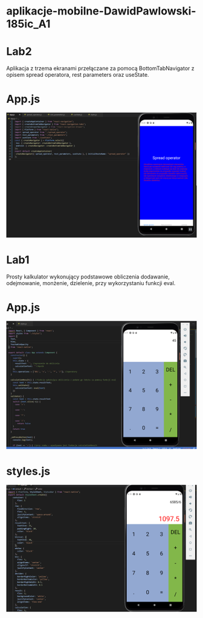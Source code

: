 # aplikacje-mobilne-DawidPawlowski-185ic_A1

# Lab2
Aplikacja z trzema ekranami przełączane za pomocą BottomTabNavigator z opisem spread operatora, rest parameters oraz useState.

# App.js
![alt text](https://github.com/DawidPawlowski123/aplikacje-mobilne-DawidPawlowski-185ic_A1/blob/master/Lab2Navi/1.png)

# Lab1
Prosty kalkulator wykonujący podstawowe obliczenia dodawanie, odejmowanie, monżenie, dzielenie, przy wykorzystaniu funkcji eval.

# App.js
![alt text](https://github.com/DawidPawlowski123/aplikacje-mobilne-DawidPawlowski-185ic_A1/blob/master/Lab1Kalkulator/1.png)
# styles.js
![alt text](https://github.com/DawidPawlowski123/aplikacje-mobilne-DawidPawlowski-185ic_A1/blob/master/Lab1Kalkulator/2.png)
